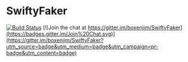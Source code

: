 # SwiftyFaker

[![Build Status](https://travis-ci.org/boxenjim/SwiftyFaker.svg)](https://travis-ci.org/boxenjim/SwiftyFaker) [![Join the chat at https://gitter.im/boxenjim/SwiftyFaker](https://badges.gitter.im/Join%20Chat.svg)](https://gitter.im/boxenjim/SwiftyFaker?utm_source=badge&utm_medium=badge&utm_campaign=pr-badge&utm_content=badge)
